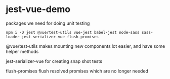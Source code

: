 # jest-vue-demo

packages we need for doing unit testing
```
npm i -D jest @vue/test-utils vue-jest babel-jest node-sass sass-loader jest-serializer-vue flush-promises 
```
@vue/test-utils makes mounting new components lot easier, and have some helper methods

jest-serializer-vue for creating snap shot tests

flush-promises flush resolved promises which are no longer needed




